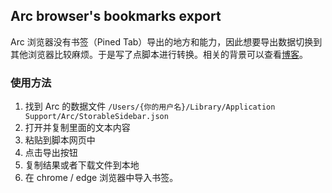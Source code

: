 ## Arc browser's bookmarks export

Arc 浏览器没有书签（Pined Tab）导出的地方和能力，因此想要导出数据切换到其他浏览器比较麻烦。于是写了点脚本进行转换。相关的背景可以查看[博客]()。

### 使用方法

1. 找到 Arc 的数据文件 `/Users/{你的用户名}/Library/Application Support/Arc/StorableSidebar.json`
2. 打开并复制里面的文本内容
3. 粘贴到脚本网页中
4. 点击导出按钮
5. 复制结果或者下载文件到本地
6. 在 chrome / edge 浏览器中导入书签。